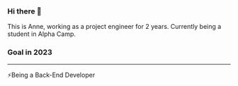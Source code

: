 ### Hi there 👋
This is Anne, working as a project engineer for 2 years. Currently being a student in Alpha Camp.
### Goal in 2023
---
⚡Being a Back-End Developer

<!--
**cayangtuu/cayangtuu** is a ✨ _special_ ✨ repository because its `README.md` (this file) appears on your GitHub profile.

Here are some ideas to get you started:

- 🔭 I’m currently working on ...
- 🌱 I’m currently learning ...
- 👯 I’m looking to collaborate on ...
- 🤔 I’m looking for help with ...
- 💬 Ask me about ...
- 📫 How to reach me: ...
- 😄 Pronouns: ...
- ⚡ Fun fact: ...
-->
